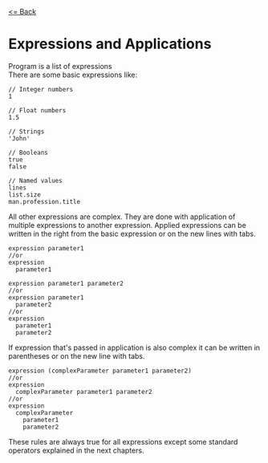 [<= Back](../)

# Expressions and Applications

Program is a list of expressions </br>
There are some basic expressions like:

```
// Integer numbers
1

// Float numbers
1.5

// Strings
'John'

// Booleans
true
false

// Named values
lines
list.size
man.profession.title
```

All other expressions are complex. They are done with application of multiple expressions to another expression.
Applied expressions can be written in the right from the basic expression or on the new lines with tabs.

```
expression parameter1
//or
expression
  parameter1

expression parameter1 parameter2
//or
expression parameter1
  parameter2
//or
expression
  parameter1
  parameter2
```

If expression that's passed in application is also complex it can be written in parentheses or on the new line with tabs.

```
expression (complexParameter parameter1 parameter2)
//or
expression
  complexParameter parameter1 parameter2
//or
expression
  complexParameter
    parameter1
    parameter2
```

These rules are always true for all expressions except some standard operators explained in the next chapters.
